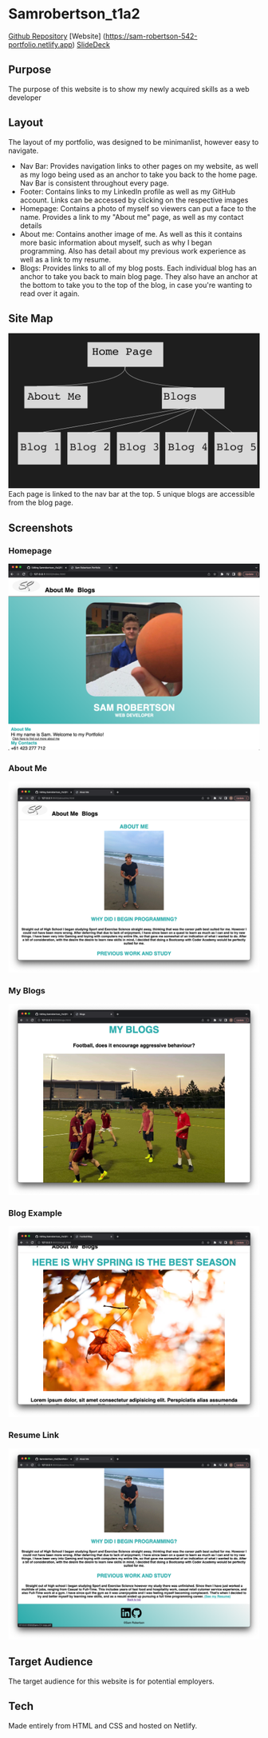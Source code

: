 # Samrobertson_t1a2

[Github Repository](https://github.com/samrobertson-creator/Samrobertson_t1a2)
[Website] (<https://sam-robertson-542-portfolio.netlify.app>)
[SlideDeck](https://youtu.be/9AIBkkHTUaA)

## Purpose

The purpose of this website is to show my newly acquired skills as a web developer

## Layout

The layout of my portfolio, was designed to be minimanlist, however easy to navigate.

- Nav Bar: Provides navigation links to other pages on my website, as well as my logo being used as an anchor to take you back to the home page. Nav Bar is consistent throughout every page.
- Footer: Contains links to my LinkedIn profile as well as my GitHub account. Links can be accessed by clicking on the respective images
- Homepage: Contains a photo of myself so viewers can put a face to the name. Provides a link to my "About me" page, as well as my contact details
- About me: Contains another image of me. As well as this it contains more basic information about myself, such as why I began programming. Also has detail about my previous work experience as well as a link to my resume.
- Blogs: Provides links to all of my blog posts. Each individual blog has an anchor to take you back to main blog page. They also have an anchor at the bottom to take you to the top of the blog, in case you're wanting to read over it again.

## Site Map

![Site Map](/Images/Site%20Map.png)
Each page is linked to the nav bar at the top. 5 unique blogs are accessible from the blog page.

## Screenshots

### Homepage

![Homepage](/Images/Homepage.png)

### About Me

![About me](/Images/Aboutme.png)

### My Blogs

![My Blogs](/Images/MyBlogs.png)

### Blog Example

![Blog Example](/Images/Blog%20Example.png)

### Resume Link

![Resume Link](/Images/Resume%20Link.png)

## Target Audience

The target audience for this website is for potential employers.

## Tech

Made entirely from HTML and CSS and hosted on Netlify.

